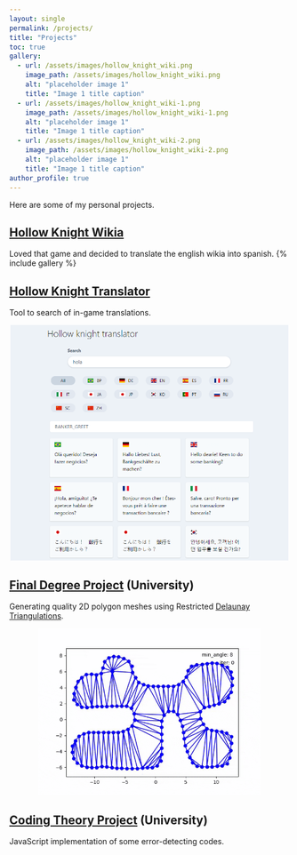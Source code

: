 ```yaml
---
layout: single
permalink: /projects/
title: "Projects"
toc: true
gallery:
  - url: /assets/images/hollow_knight_wiki.png
    image_path: /assets/images/hollow_knight_wiki.png
    alt: "placeholder image 1"
    title: "Image 1 title caption"
  - url: /assets/images/hollow_knight_wiki-1.png
    image_path: /assets/images/hollow_knight_wiki-1.png
    alt: "placeholder image 1"
    title: "Image 1 title caption"
  - url: /assets/images/hollow_knight_wiki-2.png
    image_path: /assets/images/hollow_knight_wiki-2.png
    alt: "placeholder image 1"
    title: "Image 1 title caption"
author_profile: true
---
```

Here are some of my personal projects.

## [Hollow Knight Wikia](https://hollowknight.fandom.com/es/wiki/Hollow_Knight_Wiki)
Loved that game and decided to translate the english wikia into spanish.
{% include gallery %}

## [Hollow Knight Translator](/hollow-knight-translator)
Tool to search of in-game translations.

<div style="text-align:center">
<img src="/assets/images/hk-translator.png" width="500" />
</div>

## [Final Degree Project](https://github.com/stradivari96/Automatic-mesh-generation) (University)
Generating quality 2D polygon meshes using Restricted [Delaunay Triangulations](https://en.wikipedia.org/wiki/Delaunay_triangulation).


<div style="text-align:center">
<img src="/assets/images/TFG.gif" width="400" height="300" />
</div>

## [Coding Theory Project](/projects/codigos) (University)
JavaScript implementation of some error-detecting codes.
